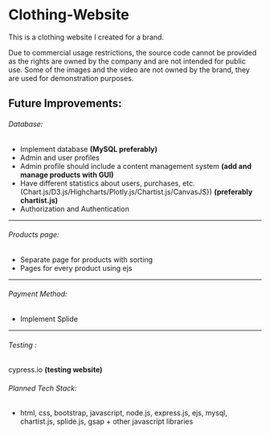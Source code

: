 # Clothing-Website
This is a clothing website I created for a brand. 

Due to commercial usage restrictions, the source code cannot be provided as the rights are owned by the company and are not intended for public use. 
Some of the images and the video are not owned by the brand, they are used for demonstration purposes.

## **Future Improvements:**

###### Database:

- Implement database **(MySQL preferably)**
- Admin and user profiles
- Admin profile should include a content management system **(add and manage products with GUI)**
- Have different statistics about users, purchases, etc. (Chart.js/D3.js/Highcharts/Plotly.js/Chartist.js/CanvasJS}) **(preferably chartist.js)**
- Authorization and Authentication

---

###### Products page:

- Separate page for products with sorting
- Pages for every product using ejs

---

###### Payment Method:

- Implement Splide

---

###### Testing :

cypress.io **(testing website)**

###### Planned Tech Stack:

- html, css, bootstrap, javascript, node.js, express.js, ejs, mysql, chartist.js, splide.js, gsap + other javascript libraries
